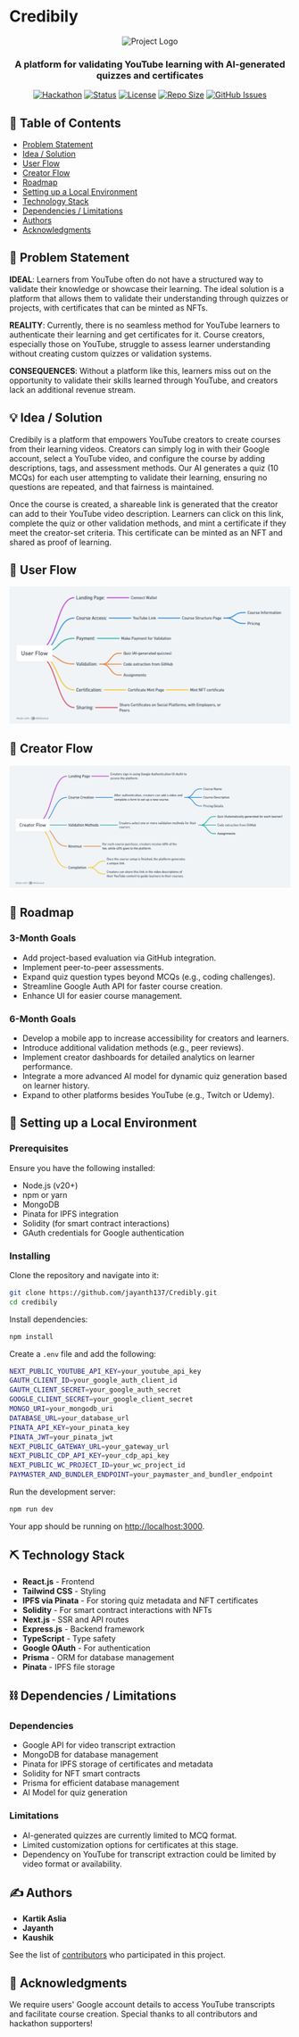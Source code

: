 # Credibily

<p align="center">
  <img src="https://i.imgur.com/AZ2iWek.png" alt="Project Logo" />
</p>
<h3 align="center">A platform for validating YouTube learning with AI-generated quizzes and certificates</h3>

<div align="center">

[![Hackathon](https://img.shields.io/badge/hackathon-BASED_INDIA-orange.svg)](http://hackathon.url.com)
[![Status](https://img.shields.io/badge/status-active-success.svg)](https://github.com/jayanth137/Credibly)
[![License](https://img.shields.io/badge/license-MIT-blue.svg)](https://github.com/jayanth137/Credibly/blob/main/LICENSE.md)
[![Repo Size](https://img.shields.io/github/repo-size/jayanth137/Credibly)](https://github.com/jayanth137/Credibly)
[![GitHub Issues](https://img.shields.io/github/issues/jayanth137/Credibly)](https://github.com/jayanth137/Credibly/issues)

</div>

## 📝 Table of Contents
- [Problem Statement](#problem-statement)
- [Idea / Solution](#idea--solution)
- [User Flow](#user-flow)
- [Creator Flow](#creator-flow)
- [Roadmap](#roadmap)
- [Setting up a Local Environment](#setting-up-a-local-environment)
- [Technology Stack](#technology-stack)
- [Dependencies / Limitations](#dependencies--limitations)
- [Authors](#authors)
- [Acknowledgments](#acknowledgments)

## 🧐 Problem Statement <a name="problem-statement"></a>

**IDEAL**: Learners from YouTube often do not have a structured way to validate their knowledge or showcase their learning. The ideal solution is a platform that allows them to validate their understanding through quizzes or projects, with certificates that can be minted as NFTs.

**REALITY**: Currently, there is no seamless method for YouTube learners to authenticate their learning and get certificates for it. Course creators, especially those on YouTube, struggle to assess learner understanding without creating custom quizzes or validation systems.

**CONSEQUENCES**: Without a platform like this, learners miss out on the opportunity to validate their skills learned through YouTube, and creators lack an additional revenue stream.

## 💡 Idea / Solution <a name="idea--solution"></a>
Credibily is a platform that empowers YouTube creators to create courses from their learning videos. Creators can simply log in with their Google account, select a YouTube video, and configure the course by adding descriptions, tags, and assessment methods. Our AI generates a quiz (10 MCQs) for each user attempting to validate their learning, ensuring no questions are repeated, and that fairness is maintained.

Once the course is created, a shareable link is generated that the creator can add to their YouTube video description. Learners can click on this link, complete the quiz or other validation methods, and mint a certificate if they meet the creator-set criteria. This certificate can be minted as an NFT and shared as proof of learning.

## 🔀 **User Flow** <a name="user-flow"></a>
![User Flow](flowcharts/User%20Flow.png)

## 🔀 Creator Flow <a name="creator-flow"></a>
![Creator Flow](flowcharts/Creator%20Flow.png)

## 🚀 Roadmap <a name="roadmap"></a>

### 3-Month Goals
- Add project-based evaluation via GitHub integration.
- Implement peer-to-peer assessments.
- Expand quiz question types beyond MCQs (e.g., coding challenges).
- Streamline Google Auth API for faster course creation.
- Enhance UI for easier course management.

### 6-Month Goals
- Develop a mobile app to increase accessibility for creators and learners.
- Introduce additional validation methods (e.g., peer reviews).
- Implement creator dashboards for detailed analytics on learner performance.
- Integrate a more advanced AI model for dynamic quiz generation based on learner history.
- Expand to other platforms besides YouTube (e.g., Twitch or Udemy).
  
## 🏁 Setting up a Local Environment <a name="setting-up-a-local-environment"></a>

### Prerequisites

Ensure you have the following installed:
- Node.js (v20+)
- npm or yarn
- MongoDB
- Pinata for IPFS integration
- Solidity (for smart contract interactions)
- GAuth credentials for Google authentication

### Installing

Clone the repository and navigate into it:

```bash
git clone https://github.com/jayanth137/Credibly.git
cd credibily
```

Install dependencies:

```bash
npm install
```

Create a `.env` file and add the following:

```bash
NEXT_PUBLIC_YOUTUBE_API_KEY=your_youtube_api_key
GAUTH_CLIENT_ID=your_google_auth_client_id
GAUTH_CLIENT_SECRET=your_google_auth_secret
GOOGLE_CLIENT_SECRET=your_google_client_secret
MONGO_URI=your_mongodb_uri
DATABASE_URL=your_database_url
PINATA_API_KEY=your_pinata_key
PINATA_JWT=your_pinata_jwt
NEXT_PUBLIC_GATEWAY_URL=your_gateway_url
NEXT_PUBLIC_CDP_API_KEY=your_cdp_api_key
NEXT_PUBLIC_WC_PROJECT_ID=your_wc_project_id
PAYMASTER_AND_BUNDLER_ENDPOINT=your_paymaster_and_bundler_endpoint
```

Run the development server:

```bash
npm run dev
```

Your app should be running on [http://localhost:3000](http://localhost:3000).


## ⛏️ Technology Stack <a name="technology-stack"></a>

- **React.js** - Frontend
- **Tailwind CSS** - Styling
- **IPFS via Pinata** - For storing quiz metadata and NFT certificates
- **Solidity** - For smart contract interactions with NFTs
- **Next.js** - SSR and API routes
- **Express.js** - Backend framework
- **TypeScript** - Type safety
- **Google OAuth** - For authentication
- **Prisma** - ORM for database management
- **Pinata** - IPFS file storage

## ⛓️ Dependencies / Limitations <a name="dependencies--limitations"></a>

### Dependencies
- Google API for video transcript extraction
- MongoDB for database management
- Pinata for IPFS storage of certificates and metadata
- Solidity for NFT smart contracts
- Prisma for efficient database management
- AI Model for quiz generation

### Limitations
- AI-generated quizzes are currently limited to MCQ format.
- Limited customization options for certificates at this stage.
- Dependency on YouTube for transcript extraction could be limited by video format or availability.

## ✍️ Authors <a name="authors"></a>

- **Kartik Aslia**
- **Jayanth**
- **Kaushik**

See the list of [contributors](https://github.com/jayanth137/Credibly/contributors) who participated in this project.

## 🎉 Acknowledgments <a name="acknowledgments"></a>

We require users' Google account details to access YouTube transcripts and facilitate course creation. Special thanks to all contributors and hackathon supporters!

